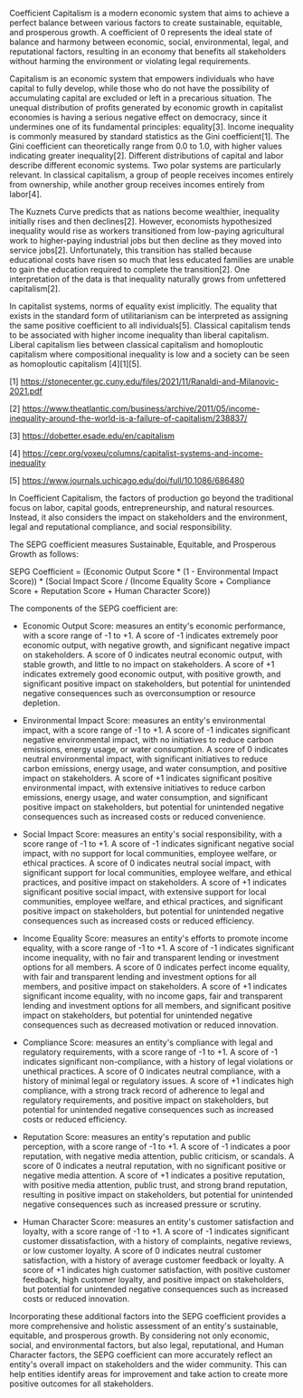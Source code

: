 
Coefficient Capitalism is a modern economic system that aims to achieve a perfect balance between various factors to create sustainable, equitable, and prosperous growth. A coefficient of 0 represents the ideal state of balance and harmony between economic, social, environmental, legal, and reputational factors, resulting in an economy that benefits all stakeholders without harming the environment or violating legal requirements.

Capitalism is an economic system that empowers individuals who have capital to fully develop, while those who do not have the possibility of accumulating capital are excluded or left in a precarious situation. The unequal distribution of profits generated by economic growth in capitalist economies is having a serious negative effect on democracy, since it undermines one of its fundamental principles: equality[3]. Income inequality is commonly measured by standard statistics as the Gini coefficient[1]. The Gini coefficient can theoretically range from 0.0 to 1.0, with higher values indicating greater inequality[2]. Different distributions of capital and labor describe different economic systems. Two polar systems are particularly relevant. In classical capitalism, a group of people receives incomes entirely from ownership, while another group receives incomes entirely from labor[4].

The Kuznets Curve predicts that as nations become wealthier, inequality initially rises and then declines[2]. However, economists hypothesized inequality would rise as workers transitioned from low-paying agricultural work to higher-paying industrial jobs but then decline as they moved into service jobs[2]. Unfortunately, this transition has stalled because educational costs have risen so much that less educated families are unable to gain the education required to complete the transition[2]. One interpretation of the data is that inequality naturally grows from unfettered capitalism[2].

In capitalist systems, norms of equality exist implicitly. The equality that exists in the standard form of utilitarianism can be interpreted as assigning the same positive coefficient to all individuals[5]. Classical capitalism tends to be associated with higher income inequality than liberal capitalism. Liberal capitalism lies between classical capitalism and homoploutic capitalism where compositional inequality is low and a society can be seen as homoploutic capitalism [4][1][5].

[1] https://stonecenter.gc.cuny.edu/files/2021/11/Ranaldi-and-Milanovic-2021.pdf

[2] https://www.theatlantic.com/business/archive/2011/05/income-inequality-around-the-world-is-a-failure-of-capitalism/238837/

[3] https://dobetter.esade.edu/en/capitalism

[4] https://cepr.org/voxeu/columns/capitalist-systems-and-income-inequality

[5] https://www.journals.uchicago.edu/doi/full/10.1086/686480

In Coefficient Capitalism, the factors of production go beyond the traditional focus on labor, capital goods, entrepreneurship, and natural resources. Instead, it also considers the impact on stakeholders and the environment, legal and reputational compliance, and social responsibility.

The SEPG coefficient measures Sustainable, Equitable, and Prosperous Growth as follows:

SEPG Coefficient = (Economic Output Score * (1 - Environmental Impact Score)) * (Social Impact Score / (Income Equality Score + Compliance Score + Reputation Score + Human Character Score))

The components of the SEPG coefficient are:

-   Economic Output Score: measures an entity's economic performance, with a score range of -1 to +1. A score of -1 indicates extremely poor economic output, with negative growth, and significant negative impact on stakeholders. A score of 0 indicates neutral economic output, with stable growth, and little to no impact on stakeholders. A score of +1 indicates extremely good economic output, with positive growth, and significant positive impact on stakeholders, but potential for unintended negative consequences such as overconsumption or resource depletion.
    
-   Environmental Impact Score: measures an entity's environmental impact, with a score range of -1 to +1. A score of -1 indicates significant negative environmental impact, with no initiatives to reduce carbon emissions, energy usage, or water consumption. A score of 0 indicates neutral environmental impact, with significant initiatives to reduce carbon emissions, energy usage, and water consumption, and positive impact on stakeholders. A score of +1 indicates significant positive environmental impact, with extensive initiatives to reduce carbon emissions, energy usage, and water consumption, and significant positive impact on stakeholders, but potential for unintended negative consequences such as increased costs or reduced convenience.
    
-   Social Impact Score: measures an entity's social responsibility, with a score range of -1 to +1. A score of -1 indicates significant negative social impact, with no support for local communities, employee welfare, or ethical practices. A score of 0 indicates neutral social impact, with significant support for local communities, employee welfare, and ethical practices, and positive impact on stakeholders. A score of +1 indicates significant positive social impact, with extensive support for local communities, employee welfare, and ethical practices, and significant positive impact on stakeholders, but potential for unintended negative consequences such as increased costs or reduced efficiency.
    
-   Income Equality Score: measures an entity's efforts to promote income equality, with a score range of -1 to +1. A score of -1 indicates significant income inequality, with no fair and transparent lending or investment options for all members. A score of 0 indicates perfect income equality, with fair and transparent lending and investment options for all members, and positive impact on stakeholders. A score of +1 indicates significant income equality, with no income gaps, fair and transparent lending and investment options for all members, and significant positive impact on stakeholders, but potential for unintended negative consequences such as decreased motivation or reduced innovation.
    
-   Compliance Score: measures an entity's compliance with legal and regulatory requirements, with a score range of -1 to +1. A score of -1 indicates significant non-compliance, with a history of legal violations or unethical practices. A score of 0 indicates neutral compliance, with a history of minimal legal or regulatory issues. A score of +1 indicates high compliance, with a strong track record of adherence to legal and regulatory requirements, and positive impact on stakeholders, but potential for unintended negative consequences such as increased costs or reduced efficiency.

-   Reputation Score: measures an entity's reputation and public perception, with a score range of -1 to +1. A score of -1 indicates a poor reputation, with negative media attention, public criticism, or scandals. A score of 0 indicates a neutral reputation, with no significant positive or negative media attention. A score of +1 indicates a positive reputation, with positive media attention, public trust, and strong brand reputation, resulting in positive impact on stakeholders, but potential for unintended negative consequences such as increased pressure or scrutiny.

-   Human Character Score: measures an entity's customer satisfaction and loyalty, with a score range of -1 to +1. A score of -1 indicates significant customer dissatisfaction, with a history of complaints, negative reviews, or low customer loyalty. A score of 0 indicates neutral customer satisfaction, with a history of average customer feedback or loyalty. A score of +1 indicates high customer satisfaction, with positive customer feedback, high customer loyalty, and positive impact on stakeholders, but potential for unintended negative consequences such as increased costs or reduced innovation.

Incorporating these additional factors into the SEPG coefficient provides a more comprehensive and holistic assessment of an entity's sustainable, equitable, and prosperous growth. By considering not only economic, social, and environmental factors, but also legal, reputational, and Human Character factors, the SEPG coefficient can more accurately reflect an entity's overall impact on stakeholders and the wider community. This can help entities identify areas for improvement and take action to create more positive outcomes for all stakeholders.

